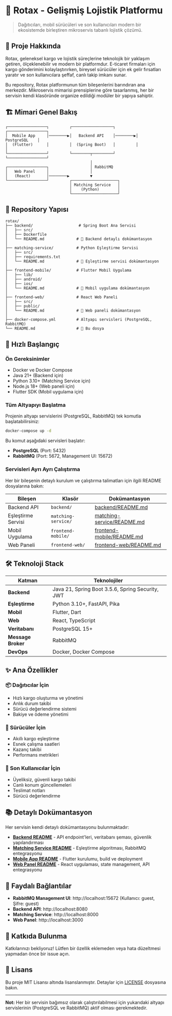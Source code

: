 # 🚚 Rotax - Gelişmiş Lojistik Platformu

> Dağıtıcıları, mobil sürücüleri ve son kullanıcıları modern bir ekosistemde birleştiren mikroservis tabanlı lojistik çözümü.

## 📖 Proje Hakkında

Rotax, geleneksel kargo ve lojistik süreçlerine teknolojik bir yaklaşım getiren, ölçeklenebilir ve modern bir platformdur. E-ticaret firmaları için kargo gönderimini kolaylaştırırken, bireysel sürücüler için ek gelir fırsatları yaratır ve son kullanıcılara şeffaf, canlı takip imkanı sunar.

Bu repository, Rotax platformunun tüm bileşenlerini barındıran ana merkezdir. Mikroservis mimarisi prensiplerine göre tasarlanmış, her bir servisin kendi klasöründe organize edildiği modüler bir yapıya sahiptir.

## 🏗️ Mimari Genel Bakış

```
┌─────────────────┐         ┌──────────────────┐         ┌─────────────────┐
│  Mobile App     │────────▶│   Backend API    │────────▶│   PostgreSQL    │
│  (Flutter)      │         │  (Spring Boot)   │         │                 │
└─────────────────┘         └────────┬─────────┘         └─────────────────┘
                                     │
┌─────────────────┐                  │ RabbitMQ
│   Web Panel     │                  │
│   (React)       │────────▶         ▼
└─────────────────┘         ┌────────────────────┐
                            │ Matching Service   │
                            │    (Python)        │
                            └────────────────────┘
```

## 📁 Repository Yapısı

```
rotax/
├── backend/                    # Spring Boot Ana Servisi
│   ├── src/
│   ├── Dockerfile
│   └── README.md              # 📘 Backend detaylı dokümantasyon
│
├── matching-service/          # Python Eşleştirme Servisi
│   ├── src/
│   ├── requirements.txt
│   └── README.md              # 📘 Eşleştirme servisi dokümantasyon
│
├── frontend-mobile/           # Flutter Mobil Uygulama
│   ├── lib/
│   ├── android/
│   ├── ios/
│   └── README.md              # 📘 Mobil uygulama dokümantasyon
│
├── frontend-web/              # React Web Paneli
│   ├── src/
│   ├── public/
│   └── README.md              # 📘 Web paneli dokümantasyon
│
├── docker-compose.yml         # Altyapı servisleri (PostgreSQL, RabbitMQ)
└── README.md                  # 📄 Bu dosya
```

## 🚀 Hızlı Başlangıç

### Ön Gereksinimler

- Docker ve Docker Compose
- Java 21+ (Backend için)
- Python 3.10+ (Matching Service için)
- Node.js 18+ (Web paneli için)
- Flutter SDK (Mobil uygulama için)

### Tüm Altyapıyı Başlatma

Projenin altyapı servislerini (PostgreSQL, RabbitMQ) tek komutla başlatabilirsiniz:

```bash
docker-compose up -d
```

Bu komut aşağıdaki servisleri başlatır:
- **PostgreSQL** (Port: 5432)
- **RabbitMQ** (Port: 5672, Management UI: 15672)

### Servisleri Ayrı Ayrı Çalıştırma

Her bir bileşenin detaylı kurulum ve çalıştırma talimatları için ilgili README dosyalarına bakın:

| Bileşen | Klasör | Dokümantasyon |
|---------|--------|---------------|
| Backend API | `backend/` | [backend/README.md](./backend/README.md) |
| Eşleştirme Servisi | `matching-service/` | [matching-service/README.md](./matching-service/README.md) |
| Mobil Uygulama | `frontend-mobile/` | [frontend-mobile/README.md](./frontend-mobile/README.md) |
| Web Paneli | `frontend-web/` | [frontend-web/README.md](./frontend-web/README.md) |

## 🛠️ Teknoloji Stack

| Katman | Teknolojiler |
|--------|-------------|
| **Backend** | Java 21, Spring Boot 3.5.6, Spring Security, JWT |
| **Eşleştirme** | Python 3.10+, FastAPI, Pika |
| **Mobil** | Flutter, Dart |
| **Web** | React, TypeScript |
| **Veritabanı** | PostgreSQL 15+ |
| **Message Broker** | RabbitMQ |
| **DevOps** | Docker, Docker Compose |

## ✨ Ana Özellikler

### 📦 Dağıtıcılar İçin
- Hızlı kargo oluşturma ve yönetimi
- Anlık durum takibi
- Sürücü değerlendirme sistemi
- Bakiye ve ödeme yönetimi

### 🚗 Sürücüler İçin
- Akıllı kargo eşleştirme
- Esnek çalışma saatleri
- Kazanç takibi
- Performans metrikleri

### 📱 Son Kullanıcılar İçin
- Üyeliksiz, güvenli kargo takibi
- Canlı konum güncellemeleri
- Teslimat notları
- Sürücü değerlendirme

## 📚 Detaylı Dokümantasyon

Her servisin kendi detaylı dokümantasyonu bulunmaktadır:

- **[Backend README](./backend/README.md)** - API endpoint'leri, veritabanı şeması, güvenlik yapılandırması
- **[Matching Service README](./matching-service/README.md)** - Eşleştirme algoritması, RabbitMQ entegrasyonu
- **[Mobile App README](./frontend-mobile/README.md)** - Flutter kurulumu, build ve deployment
- **[Web Panel README](./frontend-web/README.md)** - React uygulaması, state management, API entegrasyonu

## 🔗 Faydalı Bağlantılar

- **RabbitMQ Management UI**: http://localhost:15672 (Kullanıcı: guest, Şifre: guest)
- **Backend API**: http://localhost:8080
- **Matching Service**: http://localhost:8000
- **Web Panel**: http://localhost:3000

## 🤝 Katkıda Bulunma

Katkılarınızı bekliyoruz! Lütfen bir özellik eklemeden veya hata düzeltmesi yapmadan önce bir issue açın.

## 📄 Lisans

Bu proje MIT Lisansı altında lisanslanmıştır. Detaylar için [LICENSE](LICENSE) dosyasına bakın.

---

**Not:** Her bir servisin bağımsız olarak çalıştırılabilmesi için yukarıdaki altyapı servislerinin (PostgreSQL ve RabbitMQ) aktif olması gerekmektedir.

